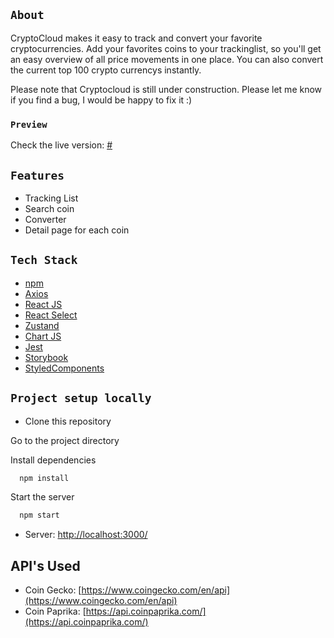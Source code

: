 ## `About`

CryptoCloud makes it easy to track and convert your favorite cryptocurrencies. Add your favorites coins to your trackinglist, so you'll get an easy overview of all price movements in one place. You can also convert the current top 100 crypto currencys instantly.

Please note that Cryptocloud is still under construction. Please let me know if you find a bug, I would be happy to fix it :)

### `Preview`

Check the live version: [#](#)

## `Features`

- Tracking List
- Search coin
- Converter
- Detail page for each coin

## `Tech Stack`
- [npm](https://www.npmjs.com/)
- [Axios](https://axios-http.com/docs/intro)
- [React JS](https://reactjs.org/)
- [React Select](https://react-select.com/home)
- [Zustand](https://github.com/pmndrs/zustand)
- [Chart JS](https://www.chartjs.org/)
- [Jest](https://jestjs.io/)
- [Storybook](https://storybook.js.org/)
- [StyledComponents](https://styled-components.com/)

## `Project setup locally`

- Clone this repository

Go to the project directory

Install dependencies

```bash
  npm install
```

Start the server

```bash
  npm start
```

- Server: [http://localhost:3000/](http://localhost:3000/)

## API's Used

- Coin Gecko: [https://www.coingecko.com/en/api](https://www.coingecko.com/en/api)
- Coin Paprika: [https://api.coinpaprika.com/](https://api.coinpaprika.com/)
